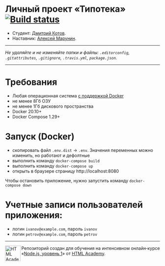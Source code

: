 # Личный проект «Типотека» [![Build status][travis-image]][travis-url]

* Студент: [Дмитрий Котов](https://up.htmlacademy.ru/nodejs/3/user/425695).
* Наставник: [Алексей Марунин](https://htmlacademy.ru/profile/id1402867).

---

_Не удаляйте и не изменяйте папки и файлы:_
_`.editorconfig`, `.gitattributes`, `.gitignore`, `.travis.yml`, `package.json`._

---

# Требования
* Любая операционная система [с поддержкой Docker](https://docs.docker.com/engine/faq/#what-does-docker-technology-add-to-just-plain-lxc)
* не менее 8Гб ОЗУ
* не менее 1Гб дискового пространства
* Docker 20.10+
* Docker Compose 1.29+

# Запуск (Docker)

* скопировать файл `.env.dist` -> `.env`. Значения переменных можно изменить, но работают и дефолтные
* выполнить команду `docker-compose build`
* выполнить команду `docker-compose up`
* открыть в браузере страницу http://localhost:8080

Чтобы остановить приложение, нужно запустить команду `docker-compose down`

# Учетные записи пользователей приложения:
* логин `ivanov@example.com`, пароль `ivanov`
* логин `petrov@example.com`, пароль `petrov`


---

<a href="https://htmlacademy.ru/intensive/ecmascript"><img align="left" width="50" height="50" title="HTML Academy" src="https://up.htmlacademy.ru/static/img/intensive/ecmascript/logo-for-github.svg"></a>

Репозиторий создан для обучения на интенсивном онлайн‑курсе «[Node.js, уровень 1](https://htmlacademy.ru/intensive/nodejs)» от [HTML Academy](https://htmlacademy.ru).

[travis-image]: https://travis-ci.com/htmlacademy-nodejs/425695-typoteka-3.svg?branch=master
[travis-url]: https://travis-ci.com/htmlacademy-nodejs/425695-typoteka-3
